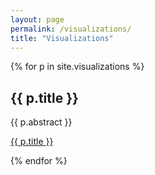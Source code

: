 ```yaml
---
layout: page
permalink: /visualizations/
title: "Visualizations"
---
```

{% for p in site.visualizations %}
  <h2>{{ p.title }}</h2>
  <p>{{ p.abstract }}</p>
  <p><a href="{{ p.url }}">{{ p.title }}</a></p>
{% endfor %}
